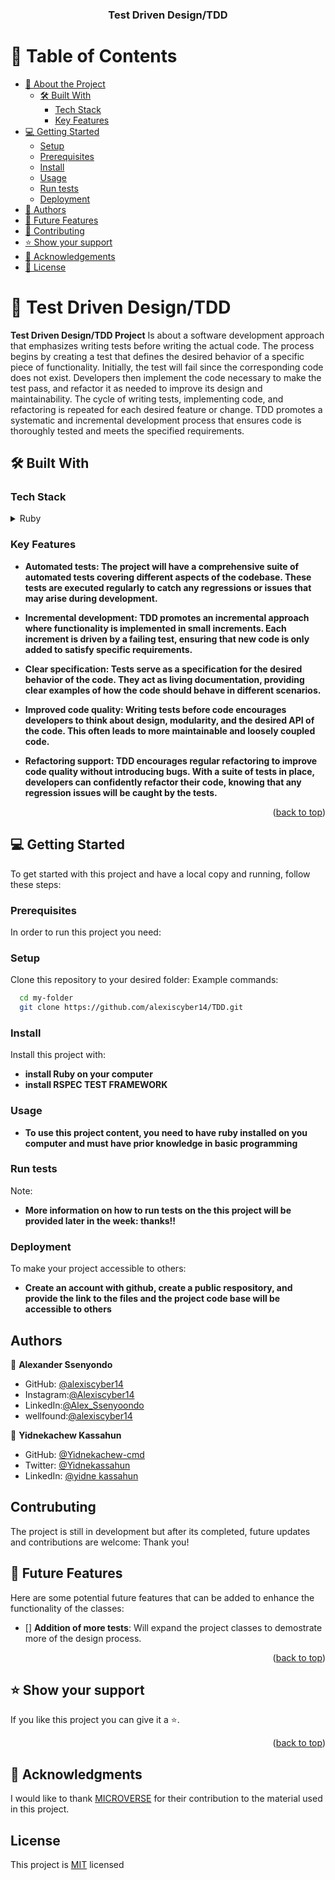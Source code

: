 <div align="center">
  <h3><b>Test Driven Design/TDD</b></h3>
</div>

# 📗 Table of Contents

- [📖 About the Project](#about-project)
  - [🛠 Built With](#built-with)
    - [Tech Stack](#tech-stack)
    - [Key Features](#key-features)
- [💻 Getting Started](#getting-started)
  - [Setup](#setup)
  - [Prerequisites](#prerequisites)
  - [Install](#install)
  - [Usage](#usage)
  - [Run tests](#run-tests)
  - [Deployment](#deployment)
- [👥 Authors](#authors)
- [🔭 Future Features](#future-features)
- [🤝 Contributing](#contributing)
- [⭐️ Show your support](#support)
- [🙏 Acknowledgements](#acknowledgements)
- [📝 License](#license)

<!-- PROJECT DESCRIPTION -->

# 📖 Test Driven Design/TDD <a name="about-project"></a>

**Test Driven Design/TDD Project** Is about a software development approach that emphasizes writing tests before writing the actual code. The process begins by creating a test that defines the desired behavior of a specific piece of functionality. Initially, the test will fail since the corresponding code does not exist. Developers then implement the code necessary to make the test pass, and refactor it as needed to improve its design and maintainability. The cycle of writing tests, implementing code, and refactoring is repeated for each desired feature or change. TDD promotes a systematic and incremental development process that ensures code is thoroughly tested and meets the specified requirements.


## 🛠 Built With <a name="built-with"></a>

### Tech Stack <a name="tech-stack"></a>


<details>
  <summary>Ruby</summary>
  <ul>
    <li><a href="https://ruby.org/">Ruby</a></li>
  </ul>
</details>


### Key Features <a name="key-features"></a>

- **Automated tests: The project will have a comprehensive suite of automated tests covering different aspects of the codebase. These tests are executed regularly to catch any regressions or issues that may arise during development.**

- **Incremental development: TDD promotes an incremental approach where functionality is implemented in small increments. Each increment is driven by a failing test, ensuring that new code is only added to satisfy specific requirements.**

- **Clear specification: Tests serve as a specification for the desired behavior of the code. They act as living documentation, providing clear examples of how the code should behave in different scenarios.**

- **Improved code quality: Writing tests before code encourages developers to think about design, modularity, and the desired API of the code. This often leads to more maintainable and loosely coupled code.**

- **Refactoring support: TDD encourages regular refactoring to improve code quality without introducing bugs. With a suite of tests in place, developers can confidently refactor their code, knowing that any regression issues will be caught by the tests.**

<p align="right">(<a href="#readme-top">back to top</a>)</p>

## 💻 Getting Started <a name="getting-started"></a>

To get started with this project and have a local copy and running, follow these steps:

### Prerequisites <a name="prerequisites">

In order to run this project you need:
  
### Setup <a name="setup">

Clone this repository to your desired folder:
Example commands:

```sh
  cd my-folder
  git clone https://github.com/alexiscyber14/TDD.git
```

### Install <a name="install">

Install this project with:
- **install Ruby on your computer**
- **install RSPEC TEST FRAMEWORK**


### Usage <a name="usage">
- **To use this project content, you need to have ruby installed on you computer and must have prior knowledge in basic programming**


### Run tests <a name="run-tests">
Note:
- **More information on how to run tests on the this project will be provided later in the week: thanks!!**


### Deployment <a name="deployment">
To make your project accessible to others:
- **Create an account with github, create a public respository, and provide the link to the files and the project code base will be accessible to others**

## Authors <a name="authors">

👤 **Alexander Ssenyondo**

- GitHub: [@alexiscyber14](https://github.com/alexiscyber14)
- Instagram:[@Alexiscyber14](https://www.instagram.com/alexiscyber14/)
- LinkedIn:[@Alex_Ssenyoondo](https://www.linkedin.com/in/alex-software/)
- wellfound:[@alexiscyber14](https://angel.co/u/alexander-senyondo)

👤 **Yidnekachew Kassahun**

- GitHub: [@Yidnekachew-cmd](https://github.com/Yidnekachew-cmd)
- Twitter: [@Yidnekassahun](https://twitter.com/Yidnekassahun)
- LinkedIn: [@yidne kassahun](https://www.linkedin.com/in/yidnekachew-kassahun-2b817a24b/)


##  Contrubuting <a name="contributing"></a>
 The project is still in development but after its completed, future updates and contributions are welcome: Thank you!

<!-- FUTURE FEATURES -->

## 🔭 Future Features <a name="future-features"></a>

Here are some potential future features that can be added to enhance the functionality of the classes:

- [] **Addition of more tests**: Will expand the project classes to demostrate more of the design process.
<p align="right">(<a href="#readme-top">back to top</a>)</p>


## ⭐️ Show your support <a name="support"></a>

If you like this project you can give it a ⭐️.

<p align="right">(<a href="#readme-top">back to top</a>)</p>

## 🙏 Acknowledgments <a name="acknowledgements"></a>
I would like to thank <a href="https://github.com/microverseinc">MICROVERSE</a> for their contribution to the material used in this project.


## License
<p>This project is <a href="/LICENSE.md">MIT</a> licensed</p>
